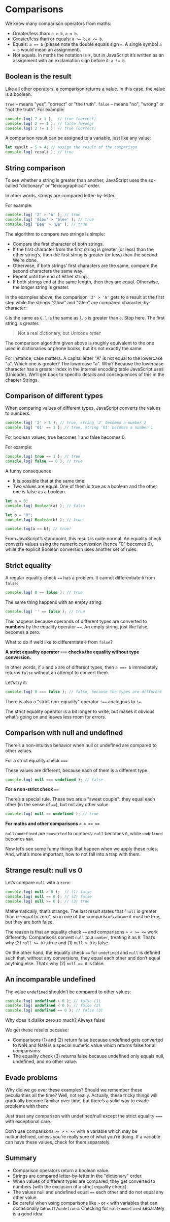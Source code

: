 # Comparisons #
We know many comparison operators from maths:

- Greater/less than: ```a > b```, ```a < b```.
- Greater/less than or equals: ```a >= b```, ```a <= b```.
- Equals: ```a == b``` (please note the double equals sign ```=```. A single symbol ```a = b``` would mean an assignment).
- Not equals. In maths the notation is ≠, but in JavaScript it’s written as an assignment with an exclamation sign before it: ```a != b```.

## Boolean is the result ##
Like all other operators, a comparison returns a value. In this case, the value is a boolean.

```true``` – means "yes", "correct" or "the truth".
```false``` – means "no", "wrong" or "not the truth".
For example:
```javascript
console.log( 2 > 1 );  // true (correct)
console.log( 2 == 1 ); // false (wrong)
console.log( 2 != 1 ); // true (correct)
```
A comparison result can be assigned to a variable, just like any value:

```javascript
let result = 5 > 4; // assign the result of the comparison
console.log( result ); // true
```

## String comparison ##
To see whether a string is greater than another, JavaScript uses the so-called "dictionary" or "lexicographical" order.

In other words, strings are compared letter-by-letter.

For example:
```javascript
console.log( 'Z' > 'A' ); // true
console.log( 'Glow' > 'Glee' ); // true
console.log( 'Bee' > 'Be' ); // true
```
The algorithm to compare two strings is simple:
- Compare the first character of both strings.
- If the first character from the first string is greater (or less) than the other string’s, then the first string is greater (or less) than the second. We’re done.
- Otherwise, if both strings’ first characters are the same, compare the second characters the same way.
- Repeat until the end of either string.
- If both strings end at the same length, then they are equal. Otherwise, the longer string is greater.

In the examples above, the comparison ```'Z' > 'A'``` gets to a result at the first step while the strings "Glow" and "Glee" are compared character-by-character:

```G``` is the same as ```G```.
```l``` is the same as ```l```.
```o``` is greater than ```e```. Stop here. The first string is greater.

> Not a real dictionary, but Unicode order

The comparison algorithm given above is roughly equivalent to the one used in dictionaries or phone books, but it’s not exactly the same.

For instance, case matters. A capital letter "A" is not equal to the lowercase "a". Which one is greater? The lowercase "a". Why? Because the lowercase character has a greater index in the internal encoding table JavaScript uses (Unicode). We’ll get back to specific details and consequences of this in the chapter Strings.

## Comparison of different types ##
When comparing values of different types, JavaScript converts the values to numbers.

```javascript
console.log( '2' > 1 ); // true, string '2' becomes a number 2
console.log( '01' == 1 ); // true, string '01' becomes a number 1
```

For boolean values, true becomes 1 and false becomes 0.

For example:
```javascript
console.log( true == 1 ); // true
console.log( false == 0 ); // true
```
A funny consequence
- It is possible that at the same time:
- Two values are equal.
One of them is true as a boolean and the other one is false as a boolean.

```javascript
let a = 0;
console.log( Boolean(a) ); // false

let b = "0";
console.log( Boolean(b) ); // true

console.log(a == b); // true!
```
From JavaScript’s standpoint, this result is quite normal. An equality check converts values using the numeric conversion (hence "0" becomes 0), while the explicit Boolean conversion uses another set of rules.

## Strict equality ##
A regular equality check ```==``` has a problem. It cannot differentiate ```0``` from ```false```:
```javascript
console.log( 0 == false ); // true
```

The same thing happens with an empty string:
```javascript
console.log( '' == false ); // true
```
This happens because operands of different types are converted to **numbers** by the equality operator ```==```. An empty string, just like false, becomes a zero.

What to do if we’d like to differentiate ```0``` from ```false```?

**A strict equality operator ```===``` checks the equality without type conversion.**

In other words, if ```a``` and ```b``` are of different types, then ```a === b``` immediately returns ```false``` without an attempt to convert them.

Let’s try it:

```javascript
console.log( 0 === false ); // false, because the types are different
```

There is also a "strict non-equality" operator ```!==``` analogous to ```!=```.

The strict equality operator is a bit longer to write, but makes it obvious what’s going on and leaves less room for errors.

## Comparison with null and undefined ##
There’s a non-intuitive behavior when null or undefined are compared to other values.

For a strict equality check ```===```

These values are different, because each of them is a different type.
```javascript
console.log( null === undefined ); // false
```
**For a non-strict check ```==```**

There’s a special rule. These two are a "sweet couple": they equal each other (in the sense of ```==```), but not any other value.
```javascript
console.log( null == undefined ); // true
```
**For maths and other comparisons ```< > <= >=```**

```null/undefined``` are ```converted``` to numbers: ```null``` becomes ```0```, while ```undefined``` becomes ```NaN```.

Now let’s see some funny things that happen when we apply these rules. And, what’s more important, how to not fall into a trap with them.

## Strange result: null vs 0 ##
Let’s compare ```null``` with a ```zero```:
```javascript
console.log( null > 0 );  // (1) false
console.log( null == 0 ); // (2) false
console.log( null >= 0 ); // (3) true
```

Mathematically, that’s strange. The last result states that "```null``` is greater than or equal to zero", so in one of the comparisons above it must be true, but they are both false.

The reason is that an equality check ```==``` and comparisons ```> < >= <=``` work differently. Comparisons convert ```null``` to a ```number```, treating it as ```0```. That’s why (3) ```null >= 0``` is true and (1) ```null > 0``` is false.

On the other hand, the equality check ```==``` for ```undefined``` and ```null``` is defined such that, without any conversions, they equal each other and don’t equal anything else. That’s why (2) ```null == 0``` is false.

## An incomparable undefined ##
The value ```undefined``` shouldn’t be compared to other values:
```javascript
console.log( undefined > 0 ); // false (1)
console.log( undefined < 0 ); // false (2)
console.log( undefined == 0 ); // false (3)
```
Why does it dislike zero so much? Always false!

We get these results because:

- Comparisons (1) and (2) return false because undefined gets converted to NaN and NaN is a special numeric value which returns false for all comparisons.
- The equality check (3) returns false because undefined only equals null, undefined, and no other value.

## Evade problems ##
Why did we go over these examples? Should we remember these peculiarities all the time? Well, not really. Actually, these tricky things will gradually become familiar over time, but there’s a solid way to evade problems with them:

Just treat any comparison with undefined/null except the strict equality ```===``` with exceptional care.

Don’t use comparisons ```>= > < <=``` with a variable which may be null/undefined, unless you’re really sure of what you’re doing. If a variable can have these values, check for them separately.

## **Summary** ##
- Comparison operators return a boolean value.
- Strings are compared letter-by-letter in the "dictionary" order.
- When values of different types are compared, they get converted to numbers (with the exclusion of a strict equality check).
- The values null and undefined equal ```==``` each other and do not equal any other value.
- Be careful when using comparisons like ```>``` or ```<``` with variables that can occasionally be ```null/undefined```. Checking for ```null/undefined``` separately is a good idea.